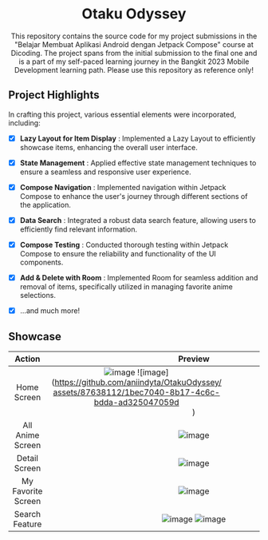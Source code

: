 <h1 align="center">
  Otaku Odyssey
</h1>
<p align="center">
  This repository contains the source code for my project submissions in the "Belajar Membuat Aplikasi Android dengan Jetpack Compose" course at Dicoding. The project spans from the initial submission to the final one and is a part of my self-paced learning journey in the Bangkit 2023 Mobile Development learning path. Please use this repository as reference only!</br>
</p>

## Project Highlights
In crafting this project, various essential elements were incorporated, including:

- [x] **Lazy Layout for Item Display** : Implemented a Lazy Layout to efficiently showcase items, enhancing the overall user interface.

- [x] **State Management** : Applied effective state management techniques to ensure a seamless and responsive user experience.

- [x] **Compose Navigation** : Implemented navigation within Jetpack Compose to enhance the user's journey through different sections of the application.

- [x] **Data Search** : Integrated a robust data search feature, allowing users to efficiently find relevant information.

- [x] **Compose Testing** : Conducted thorough testing within Jetpack Compose to ensure the reliability and functionality of the UI components.

- [x] **Add & Delete with Room** : Implemented Room for seamless addition and removal of items, specifically utilized in managing favorite anime selections.

- [x] ...and much more!

## Showcase
| Action | Preview |
| :-: | :-: |
| Home Screen |<div style="width: 60%; height: 60%">![image](https://github.com/aniindyta/OtakuOdyssey/assets/87638112/efa15e26-6a4a-4a6d-b4f3-8ce8d3a3ef1c) ![image](https://github.com/aniindyta/OtakuOdyssey/assets/87638112/1bec7040-8b17-4c6c-bdda-ad325047059d </div> )|
| All Anime Screen |![image](https://github.com/aniindyta/OtakuOdyssey/assets/87638112/2452c6dc-e863-4569-a79b-28961601d1ee)|
| Detail Screen |![image](https://github.com/aniindyta/OtakuOdyssey/assets/87638112/75a9c5ad-7635-4cfc-81f2-8e1999a599da)|
| My Favorite Screen |![image](https://github.com/aniindyta/OtakuOdyssey/assets/87638112/8da9715e-af8d-428c-a736-c2c9d448cac1)|
| Search Feature |![image](https://github.com/aniindyta/OtakuOdyssey/assets/87638112/221e0497-4edf-484f-a1ea-5638839da6a3) ![image](https://github.com/aniindyta/OtakuOdyssey/assets/87638112/1e7e397e-d815-45b8-acf1-2591644c071a)|
